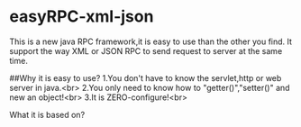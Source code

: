 # easyRPC-xml-json
This is a new java RPC framework,it is easy to use than the other you find.
It support the way XML or JSON RPC to send request to server at the same time.

##Why it is easy to use?
1.You don't have to know the servlet,http or web server in java.\<br>
2.You only need to know how to "getter()","setter()" and new an object!\<br>
3.It is ZERO-configure!\<br>
 
What it is based on?
